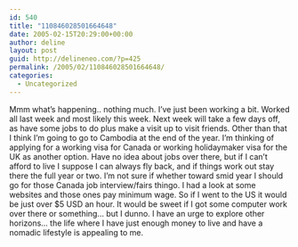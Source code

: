 ```yaml
---
id: 540
title: "110846028501664648"
date: 2005-02-15T20:29:00+00:00
author: deline
layout: post
guid: http://delineneo.com/?p=425
permalink: /2005/02/110846028501664648/
categories:
  - Uncategorized
---
```

<div>
  Mmm what&#8217;s happening.. nothing much. I&#8217;ve just been working a bit. Worked all last week and most likely this week. Next week will take a few days off, as have some jobs to do plus make a visit up to visit friends. Other than that I think I&#8217;m going to go to Cambodia at the end of the year. I&#8217;m thinking of applying for a working visa for Canada or working holidaymaker visa for the UK as another option. Have no idea about jobs over there, but if I can&#8217;t afford to live I suppose I can always fly back, and if things work out stay there the full year or two. I&#8217;m not sure if whether toward smid year I should go for those Canada job interview/fairs thingo. I had a look at some websites and those ones pay minimum wage. So if I went to the US it would be just over $5 USD an hour. It would be sweet if I got some computer work over there or something&#8230; but I dunno. I have an urge to explore other horizons&#8230; the life where I have just enough money to live and have a nomadic lifestyle is appealing to me.
</div>
